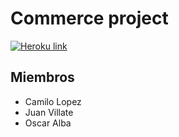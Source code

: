 # Commerce project
[![Heroku link](https://www.herokucdn.com/deploy/button.png)](https://commerce-project.herokuapp.com/)
## Miembros
- Camilo Lopez
- Juan Villate
- Oscar Alba
